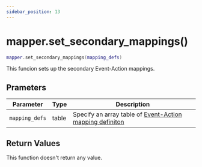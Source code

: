```yaml
---
sidebar_position: 13
---
```


# mapper.set_secondary_mappings()
```lua
mapper.set_secondary_mappings(mapping_defs)
```
This funcion sets up the secondary Event-Action mappings.

## Prameters
|Parameter|Type|Description|
|-|-|-|
|`mapping_defs`|table|Specify an array table of [Event-Action mapping definiton](/libs/mapper/mapper_set_primary_mappings#event-action-mapping-definition)


## Return Values
This function doesn't return any value.
